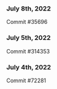 ### July 8th, 2022

Commit #35696

### July 5th, 2022

Commit #314353


### July 4th, 2022

Commit #72281
